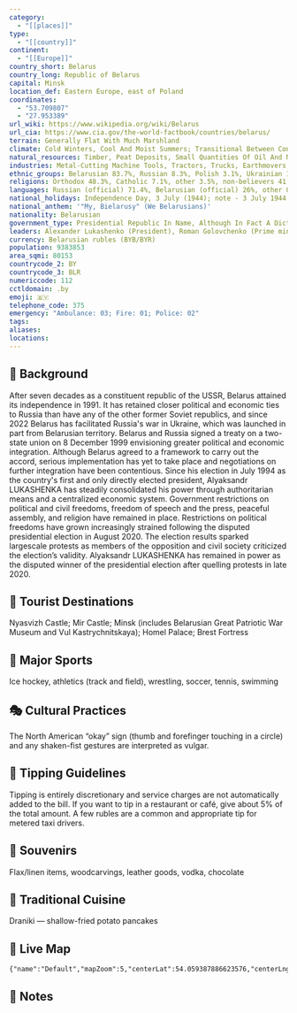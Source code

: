 ```yaml
---
category:
  - "[[places]]"
type:
  - "[[country]]"
continent:
  - "[[Europe]]"
country_short: Belarus
country_long: Republic of Belarus
capital: Minsk
location_def: Eastern Europe, east of Poland
coordinates:
  - "53.709807"
  - "27.953389"
url_wiki: https://www.wikipedia.org/wiki/Belarus
url_cia: https://www.cia.gov/the-world-factbook/countries/belarus/
terrain: Generally Flat With Much Marshland
climate: Cold Winters, Cool And Moist Summers; Transitional Between Continental And Maritime
natural_resources: Timber, Peat Deposits, Small Quantities Of Oil And Natural Gas, Granite, Dolomitic Limestone, Marl, Chalk, Sand, Gravel, Clay
industries: Metal-Cutting Machine Tools, Tractors, Trucks, Earthmovers, Motorcycles, Synthetic Fibers, Fertilizer, Textiles, Refrigerators, Washing Machines And Other Household Appliances
ethnic_groups: Belarusian 83.7%, Russian 8.3%, Polish 3.1%, Ukrainian 1.7%, other 2.4%, unspecified 0.9% (2009 est.)
religions: Orthodox 48.3%, Catholic 7.1%, other 3.5%, non-believers 41.1% (2011 est.)
languages: Russian (official) 71.4%, Belarusian (official) 26%, other 0.3% (includes small Polish- and Ukrainian-speaking minorities), unspecified 2.3% (2009 est.)
national_holidays: Independence Day, 3 July (1944); note - 3 July 1944 was the date Minsk was liberated from German troops, 25 August 1991 was the date of independence from the Soviet Union
national_anthem: '"My, Bielarusy" (We Belarusians)'
nationality: Belarusian
government_type: Presidential Republic In Name, Although In Fact A Dictatorship
leaders: Alexander Lukashenko (President), Roman Golovchenko (Prime minister)
currency: Belarusian rubles (BYB/BYR)
population: 9383853
area_sqmi: 80153
countrycode_2: BY
countrycode_3: BLR
numericcode: 112
cctldomain: .by
emoji: 🇧🇾
telephone_code: 375
emergency: "Ambulance: 03; Fire: 01; Police: 02"
tags: 
aliases: 
locations:
---
```

## 🌱 Background
After seven decades as a constituent republic of the USSR, Belarus attained its independence in 1991. It has retained closer political and economic ties to Russia than have any of the other former Soviet republics, and since 2022 Belarus has facilitated Russia's war in Ukraine, which was launched in part from Belarusian territory. Belarus and Russia signed a treaty on a two-state union on 8 December 1999 envisioning greater political and economic integration. Although Belarus agreed to a framework to carry out the accord, serious implementation has yet to take place and negotiations on further integration have been contentious. Since his election in July 1994 as the country's first and only directly elected president, Alyaksandr LUKASHENKA has steadily consolidated his power through authoritarian means and a centralized economic system. Government restrictions on political and civil freedoms, freedom of speech and the press, peaceful assembly, and religion have remained in place. Restrictions on political freedoms have grown increasingly strained following the disputed presidential election in August 2020. The election results sparked largescale protests as members of the opposition and civil society criticized the election’s validity. Alyaksandr LUKASHENKA has remained in power as the disputed winner of the presidential election after quelling protests in late 2020. 

## 📌 Tourist Destinations
Nyasvizh Castle; Mir Castle; Minsk (includes Belarusian Great Patriotic War Museum and Vul Kastrychnitskaya); Homel Palace; Brest Fortress

## 🥇 Major Sports
Ice hockey, athletics (track and field), wrestling, soccer, tennis, swimming

## 🎭 Cultural Practices
The North American “okay” sign (thumb and forefinger touching in a circle) and any shaken-fist gestures are interpreted as vulgar.

## 🫰 Tipping Guidelines
Tipping is entirely discretionary and service charges are not automatically added to the bill. If you want to tip in a restaurant or café, give about 5% of the total amount. A few rubles are a common and appropriate tip for metered taxi drivers.

## 🎁 Souvenirs
Flax/linen items, woodcarvings, leather goods, vodka, chocolate

## 🍲 Traditional Cuisine
Draniki — shallow-fried potato pancakes

## 📡 Live Map
```mapview
{"name":"Default","mapZoom":5,"centerLat":54.059387886623576,"centerLng":28.54290394709775,"query":"","chosenMapSource":0}
```

## 📒 Notes

